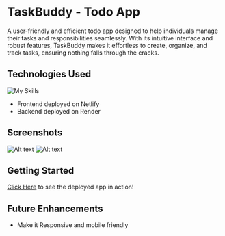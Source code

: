 # TaskBuddy - Todo App

A user-friendly and efficient todo app designed to help individuals manage their tasks and responsibilities seamlessly. With its intuitive interface and robust features, TaskBuddy makes it effortless to create, organize, and track tasks, ensuring nothing falls through the cracks.

## Technologies Used

![My Skills](https://skillicons.dev/icons?i=react,express,nodejs,postgresql)

- Frontend deployed on Netlify
- Backend deployed on Render

## Screenshots

![Alt text](../login.png)
![Alt text](../tasks.png)

## Getting Started

[Click Here](https://taskbuddy-todoapp.netlify.app/) to see the deployed app in action!

## Future Enhancements

- Make it Responsive and mobile friendly
